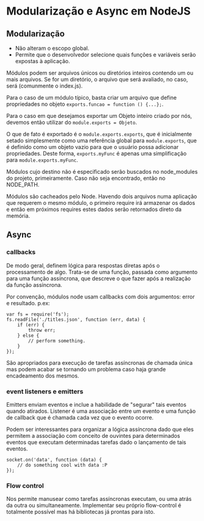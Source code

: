 # Modularização e Async em NodeJS

## Modularização

-   Não alteram o escopo global.
-   Permite que o desenvolvedor selecione quais funções e variáveis serão expostas à aplicação.

Módulos podem ser arquivos únicos ou diretórios inteiros contendo um ou mais arquivos. Se for um diretório, o arquivo que será avaliado, no caso, será (comunmente o index.js).

Para o caso de um módulo típico, basta criar um arquivo que define propriedades no objeto `exports.funcao = function () {...};`.

Para o caso em que desejamos exportar um Objeto inteiro criado por nós, devemos então utilizar do `module.exports = Objeto`.

O que de fato é exportado é o `module.exports.exports`, que é inicialmente setado simplesmente como uma referência global para `module.exports`, que é definido como um objeto vazio para que o usuário possa adicionar propriedades. Deste forma, `exports.myFunc` é apenas uma simplificação para `module.exports.myFunc`.

Módulos cujo destino não é especificado serão buscados no node_modules do projeto, primeiramente. Caso não seja encontrado, então no NODE\_PATH.

Módulos são cacheados pelo Node. Havendo dois arquivos numa aplicação que requerem o mesmo módulo, o primeiro require irá armazenar os dados e então em próximos requires estes dados serão retornados direto da memória.

## Async

### callbacks

De modo geral, definem lógica para respostas diretas após o processamento de algo. Trata-se de uma função, passada como argumento para uma função assíncrona, que descreve o que fazer após a realização da função assíncrona.

Por convenção, módulos node usam callbacks com dois argumentos: error e resultado. p.ex:

```prettyprint lang-javascript
var fs = require('fs');
fs.readFile('./titles.json', function (err, data) {
    if (err) {
        throw err;
    } else {
        // perform something.
    }
});
```

São apropriados para execução de tarefas assíncronas de chamada única mas podem acabar se tornando um problema caso haja grande encadeamento dos mesmos.

### event listeners e emitters

Emitters enviam eventos e inclue a habilidade de "segurar" tais eventos quando atirados. Listener é uma associação entre um evento e uma função de callback que é chamada cada vez que o evento ocorre.

Podem ser interessantes para organizar a lógica assíncrona dado que eles permitem a associação com conceito de ouvintes para determinados eventos que executam determinadas tarefas dado o lançamento de tais eventos.

```prettyprint lang-javascript
socket.on('data', function (data) {
    // do something cool with data :P
});
```


### Flow control

Nos permite manusear como tarefas assíncronas executam, ou uma atrás da outra ou simultaneamente. Implementar seu próprio flow-control é totalmente possível mas há bibliotecas já prontas para isto.
